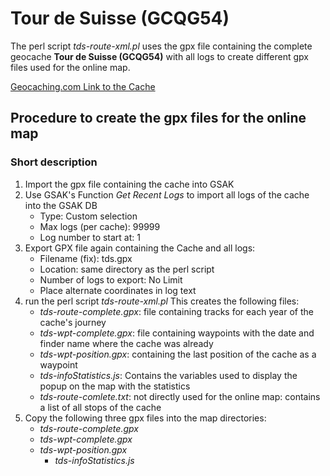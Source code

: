 Tour de Suisse (GCQG54)
=======================
The perl script *tds-route-xml.pl* uses the gpx file containing the complete geocache **Tour de Suisse (GCQG54)** with all logs to create different gpx files used for the online map.

[Geocaching.com Link to the Cache](http://coord.info/GCQG54)

Procedure to create the gpx files for the online map
----------------------------------------------------
### Short description

1.  Import the gpx file containing the cache into GSAK
2.  Use GSAK's Function *Get Recent Logs* to import all logs of the cache into the GSAK DB
    - Type: Custom selection
    - Max logs (per cache): 99999
    - Log number to start at: 1
3.  Export GPX file again containing the Cache and all logs:
    - Filename (fix): tds.gpx
    - Location: same directory as the perl script
    - Number of logs to export: No Limit
    - Place alternate coordinates in log text
4.  run the perl script *tds-route-xml.pl*
    This creates the following files:
    - *tds-route-complete.gpx*: file containing tracks for each year of the cache's journey
    - *tds-wpt-complete.gpx*:  file containing waypoints with the date and finder name where the cache was already
    - *tds-wpt-position.gpx*:  containing the last position of the cache as a waypoint
    - *tds-infoStatistics.js*: Contains the variables used to display the popup on the map with the statistics
    - *tds-route-comlete.txt*: not directly used for the online map: contains a list of all stops of the cache
5.  Copy the following three gpx files into the map directories:
    - *tds-route-complete.gpx*
    - *tds-wpt-complete.gpx*
    - *tds-wpt-position.gpx*
	  - *tds-infoStatistics.js*

